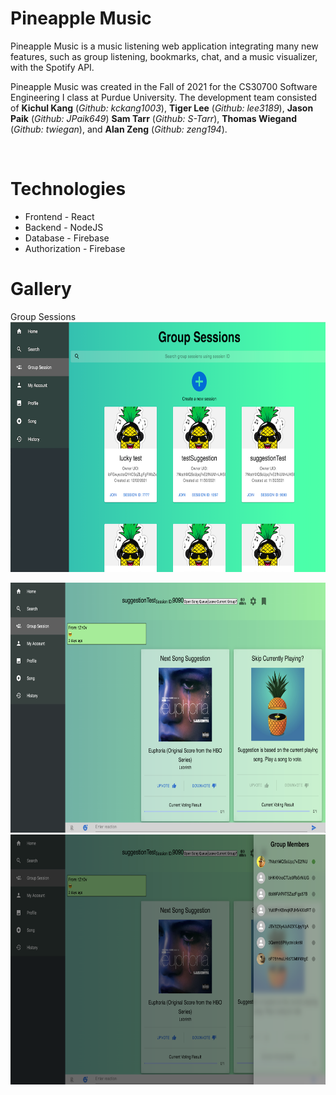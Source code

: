# Pineapple Music

Pineapple Music is a music listening web application integrating many new features, such as group listening, bookmarks, chat, and a music visualizer, with the Spotify API.

Pineapple Music was created in the Fall of 2021 for the CS30700 Software Engineering I class at Purdue University. The development team consisted of **Kichul Kang** (*Github: kckang1003*), **Tiger Lee** (*Github: lee3189*), **Jason Paik** (*Github: JPaik649*) **Sam Tarr** (*Github: S-Tarr*), **Thomas Wiegand** (*Github: twiegan*), and **Alan Zeng** (*Github: zeng194*).

<br>

# Technologies

- Frontend - React
- Backend - NodeJS
- Database - Firebase
- Authorization - Firebase

# Gallery

Group Sessions<br>
<img src="client/src/assets/gallery/group_sessions.png" width="650" height="400" />

<img src="client/src/assets/gallery/group_sessions_main.png" width="650" height="400" />

<img src="client/src/assets/gallery/group_sessions_sidebar.png" width="650" height="400" />